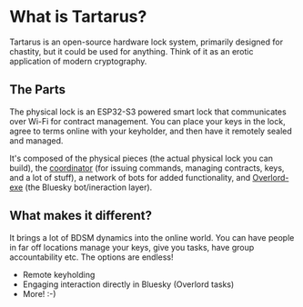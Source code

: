 # What is Tartarus?

Tartarus is an open-source hardware lock system, primarily designed for chastity, but it could be used for anything.
Think of it as an erotic application of modern cryptography.

## The Parts
The physical lock is an ESP32-S3 powered smart lock that communicates over Wi-Fi for contract management. You can place your keys in the lock, agree to terms online with your keyholder, and then have it remotely sealed and managed.

It's composed of the physical pieces (the actual physical lock you can build), the [coordinator](https://tartarus.subjugated.club) (for issuing commands, managing contracts, keys, and a lot of stuff), a network of bots for added functionality, and [Overlord-exe](https://bsky.app/profile/overlord-exe.subjugated.club) (the Bluesky bot/ineraction layer).

## What makes it different?

It brings a lot of BDSM dynamics into the online world.
You can have people in far off locations manage your keys, give you tasks, have group accountability etc.
The options are endless!

* Remote keyholding
* Engaging interaction directly in Bluesky (Overlord tasks)
* More! :-)